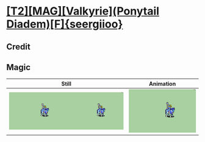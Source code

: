 # [\[T2\]\[MAG\]\[Valkyrie\]\(Ponytail Diadem\)\[F\]{seergiioo}](../)

## Credit


	
## Magic

| Still | Animation |
| :---: | :-------: |
| ![Magic still](./Magic_000.png) | ![Magic animation](./Magic.gif) |
